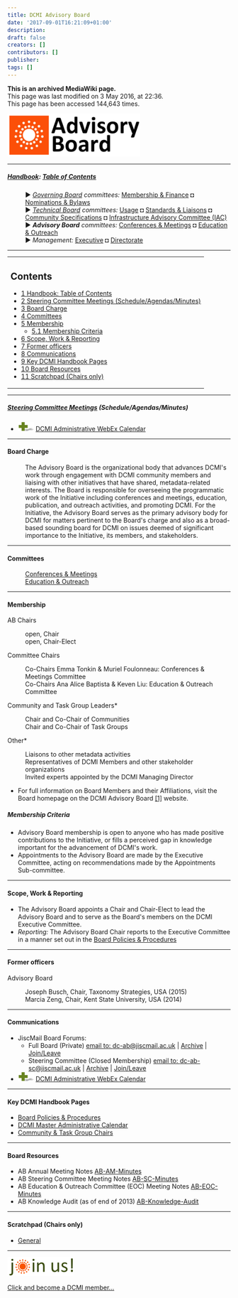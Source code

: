 ```yaml
---
title: DCMI Advisory Board
date: '2017-09-01T16:21:09+01:00'
description: 
draft: false
creators: []
contributors: []
publisher: 
tags: []
---
```


 **This is an archived MediaWiki page.**  
This page was last modified on 3 May 2016, at 22:36.  
This page has been accessed 144,643 times.

[<img alt="Advisory Board logo" src="/mediawiki_wiki/images/AB_logo.png" width="300" height="96">](/mediawiki_wiki/images/AB_logo.png)

* * *

##### [Handbook](/mediawiki_wiki/DCMI_Handbook): [Table of Contents](/mediawiki_wiki/DCMI_Handbook/) 
<dl>
<dd> ► <i><a href="/mediawiki_wiki/DCMI_Governing_Board.md" title="DCMI Governing Board">Governing Board</a> committees:</i> <a href="/mediawiki_wiki/DCMI_Governing_Board/finance.md" title="DCMI Governing Board/finance">Membership &amp; Finance</a> ◘ <a href="/mediawiki_wiki/DCMI_Governing_Board/nominations.md" title="DCMI Governing Board/nominations">Nominations &amp; Bylaws</a> 
</dd>
<dd> ► <i><a href="/mediawiki_wiki/DCMI_Technical_Board.md" title="DCMI Technical Board">Technical Board</a> committees:</i> <a href="/mediawiki_wiki/DCMI_Technical_Board/usage.md" title="DCMI Technical Board/usage">Usage</a> ◘ <a href="/mediawiki_wiki/DCMI_Technical_Board/standards.md" title="DCMI Technical Board/standards">Standards &amp; Liaisons</a> ◘ <a href="/mediawiki_wiki/DCMI_Technical_Board/specifications.md" title="DCMI Technical Board/specifications">Community Specifications</a> ◘ <a href="/mediawiki_wiki/DCMI_Technical_Board/infrastructure.md" title="DCMI Technical Board/infrastructure">Infrastructure Advisory Committee (IAC)</a>
</dd>
<dd> ► <i><strong class="selflink">Advisory Board</strong> committees:</i> <a href="/mediawiki_wiki/DCMI_Advisory_Board/meetings.md" title="DCMI Advisory Board/meetings">Conferences &amp; Meetings</a> ◘ <a href="/mediawiki_wiki/DCMI_Advisory_Board/documentation.md" title="DCMI Advisory Board/documentation">Education &amp; Outreach</a>
</dd>
<dd> ► <i>Management:</i> <a href="/mediawiki_wiki/Exec_Committee.md" title="Exec Committee">Executive</a> ◘ <a href="/mediawiki_wiki/Exec_Committee/directorate.md" title="Exec Committee/directorate">Directorate</a>
</dd>
</dl>

* * *

<table id="toc" class="toc">
  <tr>
    <td>
      <div id="toctitle">
        <h2>Contents</h2>
      </div>
      <ul>
        <li class="toclevel-1"><a href="#Handbook:_Table_of_Contents"><span class="tocnumber">1</span> <span class="toctext">Handbook: Table of Contents</span></a></li>
        <li class="toclevel-1 tocsection-1"><a href="#Steering_Committee_Meetings_.28Schedule.2FAgendas.2FMinutes.29"><span class="tocnumber">2</span> <span class="toctext">Steering Committee Meetings (Schedule/Agendas/Minutes)</span></a></li>
        <li class="toclevel-1 tocsection-2"><a href="#Board_Charge"><span class="tocnumber">3</span> <span class="toctext">Board Charge</span></a></li>
        <li class="toclevel-1 tocsection-3"><a href="#Committees"><span class="tocnumber">4</span> <span class="toctext">Committees</span></a></li>
        <li class="toclevel-1 tocsection-4">
          <a href="#Membership"><span class="tocnumber">5</span> <span class="toctext">Membership</span></a>
          <ul>
            <li class="toclevel-2 tocsection-5"><a href="#Membership_Criteria"><span class="tocnumber">5.1</span> <span class="toctext">Membership Criteria</span></a></li>
          </ul>
        </li>
        <li class="toclevel-1 tocsection-6"><a href="#Scope.2C_Work_.26_Reporting"><span class="tocnumber">6</span> <span class="toctext">Scope, Work &amp; Reporting</span></a></li>
        <li class="toclevel-1 tocsection-7"><a href="#Former_officers"><span class="tocnumber">7</span> <span class="toctext">Former officers</span></a></li>
        <li class="toclevel-1 tocsection-8"><a href="#Communications"><span class="tocnumber">8</span> <span class="toctext">Communications</span></a></li>
        <li class="toclevel-1 tocsection-9"><a href="#Key_DCMI_Handbook_Pages"><span class="tocnumber">9</span> <span class="toctext">Key DCMI Handbook Pages</span></a></li>
        <li class="toclevel-1 tocsection-10"><a href="#Board_Resources"><span class="tocnumber">10</span> <span class="toctext">Board Resources</span></a></li>
        <li class="toclevel-1 tocsection-11"><a href="#Scratchpad_.28Chairs_only.29"><span class="tocnumber">11</span> <span class="toctext">Scratchpad (Chairs only)</span></a></li>
      </ul>
    </td>
  </tr>
</table>


* * *

##### [Steering Committee Meetings](/mediawiki_wiki/DCMI_Advisory_Board/procedures/meetings) (Schedule/Agendas/Minutes) 

- [<img alt="+ symbol" src="/mediawiki_wiki/images/Plus.jpg" width="36" height="21">](/mediawiki_wiki/images/Plus.jpg) [DCMI Administrative WebEx Calendar](https://www.google.com/calendar/embed?title=DCMI%20WebEx%20Calendar&height=600&wkst=2&bgcolor=%23ff6600&src=99h1apmg3h74clla4ufl6a009g%40group.calendar.google.com&color=%23853104&ctz=America%2FNew_York)

* * *

#### Board Charge 
<dl><dd> The Advisory Board is the organizational body that advances DCMI's work through engagement with DCMI community members and liaising with other initiatives that have shared, metadata-related interests. The Board is responsible for overseeing the programmatic work of the Initiative including conferences and meetings, education, publication, and outreach activities, and promoting DCMI. For the Initiative, the Advisory Board serves as the primary advisory body for DCMI for matters pertinent to the Board's charge and also as a broad-based sounding board for DCMI on issues deemed of significant importance to the Initiative, its members, and stakeholders.
</dd></dl>

* * *

#### Committees 
<dl>
<dd> <a href="/mediawiki_wiki/DCMI_Advisory_Board/meetings.md" title="DCMI Advisory Board/meetings">Conferences &amp; Meetings</a>
</dd>
<dd> <a href="/mediawiki_wiki/DCMI_Advisory_Board/documentation.md" title="DCMI Advisory Board/documentation">Education &amp; Outreach</a>
</dd>
</dl>

* * *

#### Membership 

AB Chairs

<dl>
<dd> open, Chair 
</dd>
<dd> open, Chair-Elect
</dd>
</dl>


Committee Chairs

<dl>
<dd> Co-Chairs Emma Tonkin &amp; Muriel Foulonneau: Conferences &amp; Meetings Committee
</dd>
<dd> Co-Chairs Ana Alice Baptista &amp; Keven Liu: Education &amp; Outreach Committee
</dd>
</dl>


Community and Task Group Leaders\*

<dl>
<dd> Chair and Co-Chair of Communities
</dd>
<dd> Chair and Co-Chair of Task Groups
</dd>
</dl>


Other\*

<dl>
<dd> Liaisons to other metadata activities
</dd>
<dd> Representatives of DCMI Members and other stakeholder organizations
</dd>
<dd> Invited experts appointed by the DCMI Managing Director
</dd>
</dl>

- For full information on Board Members and their Affiliations, visit the Board homepage on the DCMI Advisory Board [[1]](http://dublincore.org/about/advisory/) website.

##### Membership Criteria 

- Advisory Board membership is open to anyone who has made positive contributions to the Initiative, or fills a perceived gap in knowledge important for the advancement of DCMI's work. 
- Appointments to the Advisory Board are made by the Executive Committee, acting on recommendations made by the Appointments Sub-committee.

* * *

#### Scope, Work & Reporting 

- The Advisory Board appoints a Chair and Chair-Elect to lead the Advisory Board and to serve as the Board's members on the DCMI Executive Committee.
- _Reporting:_ The Advisory Board Chair reports to the Executive Committee in a manner set out in the [Board Policies & Procedures](/index.php?title=DCMI_Advisory_Board/procedures&action=edit&redlink=1 "DCMI Advisory Board/procedures (page does not exist)")

* * *

#### Former officers 

Advisory Board

<dl>
<dd> Joseph Busch, Chair, Taxonomy Strategies, USA (2015)
</dd>
<dd> Marcia Zeng, Chair, Kent State University, USA (2014)
</dd>
</dl>

* * *

#### Communications 

- JiscMail Board Forums: 
  - Full Board (Private) [email to: dc-ab@jiscmail.ac.uk](mailto:dc-ab@jiscmail.ac.uk) | [Archive](http://www.jiscmail.ac.uk/lists/dc-ab.html) | [Join/Leave](http://www.jiscmail.ac.uk/cgi-bin/wa.exe?SUBED1=dc-ab&A=1)
  - Steering Committee (Closed Membership) [email to: dc-ab-sc@jiscmail.ac.uk](mailto:dc-ab-sc@jiscmail.ac.uk) | [Archive](http://www.jiscmail.ac.uk/lists/dc-ab-sc.html) | [Join/Leave](http://www.jiscmail.ac.uk/cgi-bin/wa.exe?SUBED1=dc-ab-sc&A=1)
- [<img alt="+ symbol" src="/mediawiki_wiki/images/Plus.jpg" width="36" height="21">](/mediawiki_wiki/images/Plus.jpg) [DCMI Administrative WebEx Calendar](https://www.google.com/calendar/embed?title=DCMI%20WebEx%20Calendar&height=600&wkst=2&bgcolor=%23ff6600&src=99h1apmg3h74clla4ufl6a009g%40group.calendar.google.com&color=%23853104&ctz=America%2FNew_York)

* * *

#### Key DCMI Handbook Pages 

- [Board Policies & Procedures](/index.php?title=DCMI_Advisory_Board/procedures&action=edit&redlink=1 "DCMI Advisory Board/procedures (page does not exist)")
- [DCMI Master Administrative Calendar](/mediawiki_wiki/DCMI_Handbook/Administrative_Calendar)
- [Community & Task Group Chairs](/mediawiki_wiki/DCMI_Advisory_Board/communityTGchairs)

* * *

#### Board Resources 

- AB Annual Meeting Notes [AB-AM-Minutes](/mediawiki_wiki/AB-AM-Minutes)
- AB Steering Committee Meeting Notes [AB-SC-Minutes](/mediawiki_wiki/AB-SC-Minutes)
- AB Education & Outreach Committee (EOC) Meeting Notes [AB-EOC-Minutes](/mediawiki_wiki/AB-EOC-Minutes)
- AB Knowledge Audit (as of end of 2013) [AB-Knowledge-Audit](/mediawiki_wiki/AB-Knowledge-Audit)

* * *

#### Scratchpad (Chairs only) 

- [General](/mediawiki_wiki/DCMI_Advisory_Board/scratchpad/general)

* * *

[<img alt="DCMI Handbook" src="/mediawiki_wiki/images/Join_us-150.png" width="150" height="43">](/mediawiki_wiki/images/Join_us-150.png)

[Click and become a DCMI member...](http://dublincore.org/support/#individualMember)

